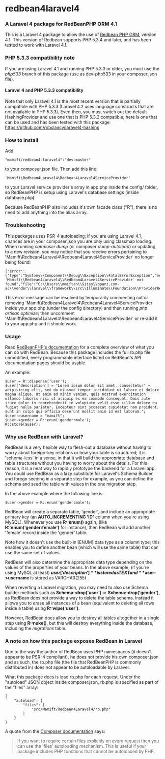 # redbean4laravel4
### A Laravel 4 package for RedBeanPHP ORM 4.1

This is a Laravel 4 package to allow the use of [Redbean PHP ORM](http://redbeanphp.com), version 4.1. This version of Redbean supports PHP 5.3.4 and later, and has been tested to work with Laravel 4.1.

### PHP 5.3.3 compatibility note
If you are using Laravel 4.1 and running PHP 5.3.3 or older, you must use the *php533* branch of this package (use as dev-php533 in your composer.json file).

#### Laravel 4 and PHP 5.3.3 compatibility

Note that only Laravel 4.1 is the most recent version that is partially compatible with PHP 5.3.3 (Laravel 4.2 uses language constructs that are not available in PHP 5.3.3). Even then, you must switch out the default HashingProvider and use one that is PHP 5.3.3 compatible; here is one that can be used and has been tested with this package: https://github.com/robclancy/laravel4-hashing

### How to install

Add 
	
	"mamift/redbean4-laravel4":"dev-master" 
	
to your composer.json file. Then add this line:

	'Mamift\Redbean4Laravel4\Redbean4Laravel4ServiceProvider'

to your Laravel service provider's array in app.php inside the config/ folder, so RedBeanPHP is setup using Laravel's database settings (inside database.php).

Because RedBeanPHP also includes it's own facade class ("R"), there is no need to add anything into the alias array.

### Troubleshooting

This packages uses PSR-4 autoloading; if you are using Laravel 4.1, chances are in your composer.json you are only using classmap loading. When running *composer dump* (or composer *dump-autoload*) or updating to a new revision, you may notice that you receive errors pertaining to 'Mamift\Redbean4Laravel4\Redbean4Laravel4ServiceProvider' no longer being found:
    
    {"error":{"type":"Symfony\\Component\\Debug\\Exception\\FatalErrorException","message":"Class 'Mamift\\Redbean4Laravel4\\Redbean4Laravel4ServiceProvider' not found","file":"C:\\Users\\mmiftah\\Sites\\bpanz.com-sc\\vendor\\laravel\\framework\\src\\Illuminate\\Foundation\\ProviderRepository.php","line":158}}

This error message can be resolved by temporarily commenting out or removing 'Mamift\Redbean4Laravel4\Redbean4Laravel4ServiceProvider' inside your app.php (under the config directory) and then running *php artisan optimize*; then uncomment 'Mamift\Redbean4Laravel4\Redbean4Laravel4ServiceProvider' or re-add it to your app.php and it should work.

### Usage

Read [RedBeanPHP's documentation](http://redbeanphp.com/crud) for a complete overview of what you can do with RedBean. Because this package includes the full rb.php file unmodified, every programmable interface listed on RedBean's API documentation pages should be usable.

An example:

	$user = R::dispense('user');
	$user['description'] = "Lorem ipsum dolor sit amet, consectetur" + adipisicing elit, sed do eiusmod tempor incididunt ut labore et dolore magna aliqua. Ut enim ad minim veniam, quis nostrud exercitation ullamco laboris nisi ut aliquip ex ea commodo consequat. Duis aute irure dolor in reprehenderit in voluptate velit esse cillum dolore eu fugiat nulla pariatur. Excepteur sint occaecat cupidatat non proident, sunt in culpa qui officia deserunt mollit anim id est laborum.";
	$user->username = "mamift";
	$user->gender = R::enum('gender:male');
	R::store($user);

### Why use RedBean with Laravel?

RedBean is a very flexible way to flesh-out a database without having to worry about foreign-key relations or how your table is structured; it is 'schema-less' in a sense, in that it will build the appropriate database and table structures without you having to worry about the details. For this reason, it is a neat way to rapidly prototype the backend for a Laravel app. You could use RedBean as a lazy substitute for Laravel's Schema Builder and forego seeding in a separate step for example, as you can define the schema and seed the table with values in the one migration step.

In the above example where the following line is:

	$user->gender = R::enum('gender:male');

RedBean will create a separate table, 'gender', and include an appropriate primary key (an **AUTO_INCREMENTING 'ID'** column when you're using MySQL). Whenever you use **R::enum()** again, (like **R::enum('gender:female')** for instance), then RedBean will add another 'female' record inside the 'gender' table. 

Note how it doesn't use the built-in [ENUM] data type as a column type; this enables you to define another bean (which will use the same table) that can use the same set of values.

RedBean will also determine the appropriate data type depending on the values of the properties of your beans. In the above example, (if you're using MySQL at least) **$user['description']** is stored as TEXT and **$user->username** is stored as VARCHAR(255) .

When reverting a Laravel migration, you may need to also use Schema builder methods such as **Schema::drop('user')** or **Schema::drop('gender')**, as RedBean does not provide a way to delete the table schema. Instead it allows you to erase all instances of a bean (equivalent to deleting all rows inside a table) using **R::wipe('user')**. 

However, RedBean does allow you to destroy all tables altogether in a single step using **R::nuke()**, but this will destroy everything inside the database, including the *migrations* table.

### A note on how this package exposes RedBean in Laravel

Due to the way the author of RedBean uses PHP namespaces (it doesn't appear to be PSR-4 compliant), he does not provide his own composer.json and as such, the rb.php file (the file that RedBeanPHP is commonly distributed in) does not appear to be autoloadable by Laravel.

What this package does is load rb.php for each request. Under the "autoload" JSON object inside composer.json, rb.php is specified as part of the "files" array:

	{
	    "autoload": {
    	    "files": [
    	        "src/Mamift/Redbean4Laravel4/rb.php"
    	    ]
    	}
	}
	
A quote from the [Composer documentation](https://getcomposer.org/doc/04-schema.md#files) says:
>If you want to require certain files explicitly on every request then you can use the 'files' autoloading mechanism. This is useful if your package includes PHP functions that cannot be autoloaded by PHP.
